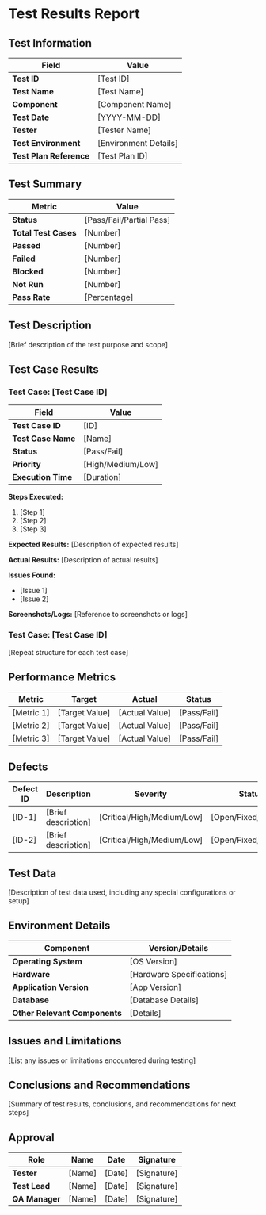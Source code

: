 # Test Results Report

## Test Information

| Field | Value |
|-------|-------|
| **Test ID** | [Test ID] |
| **Test Name** | [Test Name] |
| **Component** | [Component Name] |
| **Test Date** | [YYYY-MM-DD] |
| **Tester** | [Tester Name] |
| **Test Environment** | [Environment Details] |
| **Test Plan Reference** | [Test Plan ID] |

## Test Summary

| Metric | Value |
|--------|-------|
| **Status** | [Pass/Fail/Partial Pass] |
| **Total Test Cases** | [Number] |
| **Passed** | [Number] |
| **Failed** | [Number] |
| **Blocked** | [Number] |
| **Not Run** | [Number] |
| **Pass Rate** | [Percentage] |

## Test Description
[Brief description of the test purpose and scope]

## Test Case Results

### Test Case: [Test Case ID]

| Field | Value |
|-------|-------|
| **Test Case ID** | [ID] |
| **Test Case Name** | [Name] |
| **Status** | [Pass/Fail] |
| **Priority** | [High/Medium/Low] |
| **Execution Time** | [Duration] |

**Steps Executed:**
1. [Step 1]
2. [Step 2]
3. [Step 3]

**Expected Results:**
[Description of expected results]

**Actual Results:**
[Description of actual results]

**Issues Found:**
- [Issue 1]
- [Issue 2]

**Screenshots/Logs:**
[Reference to screenshots or logs]

### Test Case: [Test Case ID]

[Repeat structure for each test case]

## Performance Metrics

| Metric | Target | Actual | Status |
|--------|--------|--------|--------|
| [Metric 1] | [Target Value] | [Actual Value] | [Pass/Fail] |
| [Metric 2] | [Target Value] | [Actual Value] | [Pass/Fail] |
| [Metric 3] | [Target Value] | [Actual Value] | [Pass/Fail] |

## Defects

| Defect ID | Description | Severity | Status |
|-----------|-------------|----------|--------|
| [ID-1] | [Brief description] | [Critical/High/Medium/Low] | [Open/Fixed/Verified] |
| [ID-2] | [Brief description] | [Critical/High/Medium/Low] | [Open/Fixed/Verified] |

## Test Data
[Description of test data used, including any special configurations or setup]

## Environment Details

| Component | Version/Details |
|-----------|-----------------|
| **Operating System** | [OS Version] |
| **Hardware** | [Hardware Specifications] |
| **Application Version** | [App Version] |
| **Database** | [Database Details] |
| **Other Relevant Components** | [Details] |

## Issues and Limitations
[List any issues or limitations encountered during testing]

## Conclusions and Recommendations
[Summary of test results, conclusions, and recommendations for next steps]

## Approval

| Role | Name | Date | Signature |
|------|------|------|-----------|
| **Tester** | [Name] | [Date] | [Signature] |
| **Test Lead** | [Name] | [Date] | [Signature] |
| **QA Manager** | [Name] | [Date] | [Signature] | 